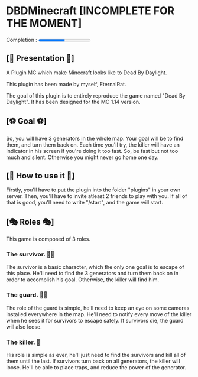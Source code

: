 # DBDMinecraft [INCOMPLETE FOR THE MOMENT]

Completion : <progress max="100" value="50"> </progress>

## [📖 Presentation 📖]

A Plugin MC which make Minecraft looks like to Dead By Daylight.

This plugin has been made by myself, EternalRat.

The goal of this plugin is to entirely reproduce the game named "Dead By Daylight".
It has been designed for the MC 1.14 version.

## [⚽ Goal ⚽]

So, you will have 3 generators in the whole map. Your goal will be to find them, and turn them back on.
Each time you'll try, the killer will have an indicator in his screen if you're doing it too fast.
So, be fast but not too much and silent. Otherwise you might never go home one day.

## [🔨 How to use it 🔨]

Firstly, you'll have to put the plugin into the folder "plugins" in your own server.
Then, you'll have to invite atleast 2 friends to play with you.
If all of that is good, you'll need to write "/start", and the game will start.

## [🎭 Roles 🎭]

This game is composed of 3 roles.

### The survivor. 🙎‍♂️

The survivor is a basic character, which the only one goal is to escape of this place.
He'll need to find the 3 generators and turn them back on in order to accomplish his goal.
Otherwise, the killer will find him.

### The guard. 👮‍♂️

The role of the guard is simple, he'll need to keep an eye on some cameras installed everywhere in the map.
He'll need to notify every move of the killer when he sees it for survivors to escape safely.
If survivors die, the guard will also loose.

### The killer. 🔪

His role is simple as ever, he'll just need to find the survivors and kill all of them until the last.
If survivors turn back on all generators, the killer will loose.
He'll be able to place traps, and reduce the power of the generator.